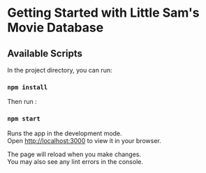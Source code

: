 # Getting Started with Little Sam's Movie Database

## Available Scripts

In the project directory, you can run:

### `npm install`

Then run :

### `npm start`

Runs the app in the development mode.\
Open [http://localhost:3000](http://localhost:3000) to view it in your browser.

The page will reload when you make changes.\
You may also see any lint errors in the console.

